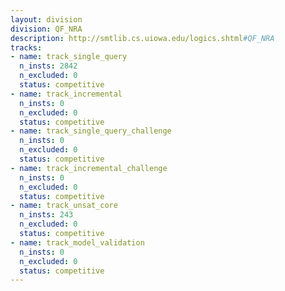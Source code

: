 ```yaml
---
layout: division
division: QF_NRA
description: http://smtlib.cs.uiowa.edu/logics.shtml#QF_NRA
tracks:
- name: track_single_query
  n_insts: 2842
  n_excluded: 0
  status: competitive
- name: track_incremental
  n_insts: 0
  n_excluded: 0
  status: competitive
- name: track_single_query_challenge
  n_insts: 0
  n_excluded: 0
  status: competitive
- name: track_incremental_challenge
  n_insts: 0
  n_excluded: 0
  status: competitive
- name: track_unsat_core
  n_insts: 243
  n_excluded: 0
  status: competitive
- name: track_model_validation
  n_insts: 0
  n_excluded: 0
  status: competitive
---
```


